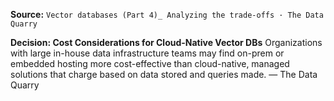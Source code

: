 **Source:** `Vector databases (Part 4)_ Analyzing the trade-offs · The Data Quarry`

**Decision: Cost Considerations for Cloud-Native Vector DBs**
Organizations with large in-house data infrastructure teams may find on-prem or embedded hosting more cost-effective than cloud-native, managed solutions that charge based on data stored and queries made. — The Data Quarry
